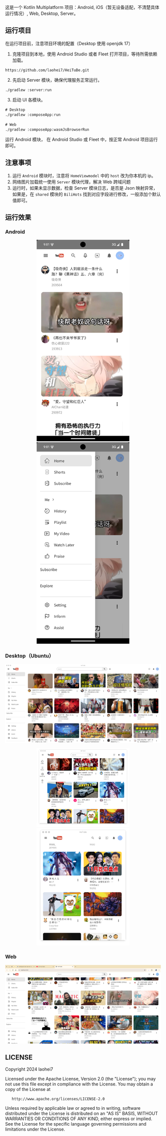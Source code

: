 这是一个 Kotlin Multiplatform 项目：Android, iOS（暂无设备适配，不清楚具体运行情况）, Web, Desktop, Server。

## 运行项目

在运行项目前，注意项目环境的配置（Desktop 使用 openjdk 17）

1. 克隆项目到本地，使用 Android Studio 或者 Fleet 打开项目，等待所需依赖加载。

```
https://github.com/laohei7/HeiTuBe.git
```

2. 先启动 Server 模块，确保代理服务正常运行。

```
./gradlew :server:run
```

3. 启动 UI 各模块。

```
# Desktop
./gradlew :composeApp:run

# Web
./gradlew :composeApp:wasmJsBrowserRun
```

运行 Android 模块， 在 Android Studio 或 Fleet 中，按正常 Android 项目运行即可。

## 注意事项

1. 运行 `Android` 模块时，注意将 `HomeViewmodel` 中的 `host` 改为你本机的 ip。
2. 网络图片加载统一使用 `Server` 模块代理，解决 Web 跨域问题
3. 运行时，如果未显示数据，检查 Server 模块日志，是否是 Json 映射异常，如果是，在 `shared` 模块的 `BiliHots`
   找到对应字段进行修改，一般添加个默认值即可。

## 运行效果

### Android

<p align="center">
    <img src="./doc/images/android_1.png" alt="Image 1" width="300"/>
    <img src="./doc/images/android_2.png" alt="Image 2" width="300"/>
</p>

### Desktop（Ubuntu）

![](./doc/images/linux_1.png)

<p align="center">
    <img src="./doc/images/linux_2.png" alt="Image 2" width="300"/>
    <img src="./doc/images/linux_3.png" alt="Image 2" width="300"/>
</p>

### Web

![](./doc/images/web_1.png)

## LICENSE

   Copyright 2024 laohei7

   Licensed under the Apache License, Version 2.0 (the "License");
   you may not use this file except in compliance with the License.
   You may obtain a copy of the License at

       http://www.apache.org/licenses/LICENSE-2.0

   Unless required by applicable law or agreed to in writing, software
   distributed under the License is distributed on an "AS IS" BASIS,
   WITHOUT WARRANTIES OR CONDITIONS OF ANY KIND, either express or implied.
   See the License for the specific language governing permissions and
   limitations under the License.

